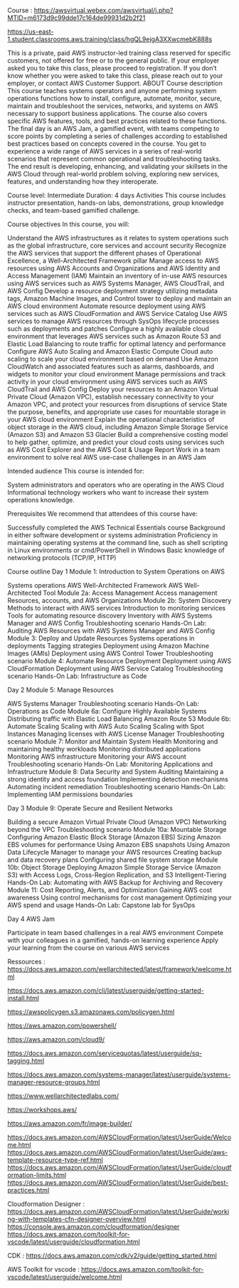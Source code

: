 Course :
https://awsvirtual.webex.com/awsvirtual/j.php?MTID=m6173d9c99dde17c164de99931d2b2f21

https://us-east-1.student.classrooms.aws.training/class/hgQL9ejgA3XXwcmebK888s

This is a private, paid AWS instructor-led training class reserved for specific customers, not offered for free or to the general public. If your employer asked you to take this class, please proceed to registration. If you don’t know whether you were asked to take this class, please reach out to your employer, or contact AWS Customer Support.
ABOUT
Course description
This course teaches systems operators and anyone performing system operations functions how to install, configure, automate, monitor, secure, maintain and troubleshoot the services, networks, and systems on AWS necessary to support business applications. The course also covers specific AWS features, tools, and best practices related to these functions.
The final day is an AWS Jam, a gamified event, with teams competing to score points by completing a series of challenges according to established best practices based on concepts covered in the course. You get to experience a wide range of AWS services in a series of real-world scenarios that represent common operational and troubleshooting tasks. The end result is developing, enhancing, and validating your skillsets in the AWS Cloud through real-world problem solving, exploring new services, features, and understanding how they interoperate.

Course level: Intermediate
Duration: 4 days
Activities
This course includes instructor presentation, hands-on labs, demonstrations, group knowledge checks, and team-based gamified challenge.

Course objectives
In this course, you will:

Understand the AWS infrastructures as it relates to system operations such as the global infrastructure, core services and account security
Recognize the AWS services that support the different phases of Operational Excellence, a Well-Architected Framework pillar
Manage access to AWS resources using AWS Accounts and Organizations and AWS Identity and Access Management (IAM)
Maintain an inventory of in-use AWS resources using AWS services such as AWS Systems Manager, AWS CloudTrail, and AWS Config
Develop a resource deployment strategy utilizing metadata tags, Amazon Machine Images, and Control tower to deploy and maintain an AWS cloud environment
Automate resource deployment using AWS services such as AWS CloudFormation and AWS Service Catalog
Use AWS services to manage AWS resources through SysOps lifecycle processes such as deployments and patches
Configure a highly available cloud environment that leverages AWS services such as Amazon Route 53 and Elastic Load Balancing to route traffic for optimal latency and performance
Configure AWS Auto Scaling and Amazon Elastic Compute Cloud auto scaling to scale your cloud environment based on demand
Use Amazon CloudWatch and associated features such as alarms, dashboards, and widgets to monitor your cloud environment
Manage permissions and track activity in your cloud environment using AWS services such as AWS CloudTrail and AWS Config
Deploy your resources to an Amazon Virtual Private Cloud (Amazon VPC), establish necessary connectivity to your Amazon VPC, and protect your resources from disruptions of service
State the purpose, benefits, and appropriate use cases for mountable storage in your AWS cloud environment
Explain the operational characteristics of object storage in the AWS cloud, including Amazon Simple Storage Service (Amazon S3) and Amazon S3 Glacier
Build a comprehensive costing model to help gather, optimize, and predict your cloud costs using services such as AWS Cost Explorer and the AWS Cost & Usage Report
Work in a team environment to solve real AWS use-case challenges in an AWS Jam

Intended audience
This course is intended for:

System administrators and operators who are operating in the AWS Cloud
Informational technology workers who want to increase their system operations knowledge.

Prerequisites
We recommend that attendees of this course have:

Successfully completed the AWS Technical Essentials course
Background in either software development or systems administration
Proficiency in maintaining operating systems at the command line, such as shell scripting in Linux environments or cmd/PowerShell in Windows
Basic knowledge of networking protocols (TCP/IP, HTTP)

Course outline
Day 1
Module 1: Introduction to System Operations on AWS

Systems operations
AWS Well-Architected Framework
AWS Well-Architected Tool
Module 2a: Access Management
Access management
Resources, accounts, and AWS Organizations
Module 2b: System Discovery
Methods to interact with AWS services
Introduction to monitoring services
Tools for automating resource discovery
Inventory with AWS Systems Manager and AWS Config
Troubleshooting scenario
Hands-On Lab: Auditing AWS Resources with AWS Systems Manager and AWS Config
Module 3: Deploy and Update Resources
Systems operations in deployments
Tagging strategies
Deployment using Amazon Machine Images (AMIs)
Deployment using AWS Control Tower
Troubleshooting scenario
Module 4: Automate Resource Deployment
Deployment using AWS CloudFormation
Deployment using AWS Service Catalog
Troubleshooting scenario
Hands-On Lab: Infrastructure as Code

Day 2
Module 5: Manage Resources

AWS Systems Manager
Troubleshooting scenario
Hands-On Lab: Operations as Code
Module 6a: Configure Highly Available Systems
Distributing traffic with Elastic Load Balancing
Amazon Route 53
Module 6b: Automate Scaling
Scaling with AWS Auto Scaling
Scaling with Spot Instances
Managing licenses with AWS License Manager
Troubleshooting scenario
Module 7: Monitor and Maintain System Health
Monitoring and maintaining healthy workloads
Monitoring distributed applications
Monitoring AWS infrastructure
Monitoring your AWS account
Troubleshooting scenario
Hands-On Lab: Monitoring Applications and Infrastructure
Module 8: Data Security and System Auditing
Maintaining a strong identity and access foundation
Implementing detection mechanisms
Automating incident remediation
Troubleshooting scenario
Hands-On Lab: Implementing IAM permissions boundaries

Day 3
Module 9: Operate Secure and Resilient Networks

Building a secure Amazon Virtual Private Cloud (Amazon VPC)
Networking beyond the VPC
Troubleshooting scenario
Module 10a: Mountable Storage
Configuring Amazon Elastic Block Storage (Amazon EBS)
Sizing Amazon EBS volumes for performance
Using Amazon EBS snapshots
Using Amazon Data Lifecycle Manager to manage your AWS resources
Creating backup and data recovery plans
Configuring shared file system storage
Module 10b: Object Storage
Deploying Amazon Simple Storage Service (Amazon S3) with Access Logs, Cross-Region Replication, and S3 Intelligent-Tiering
Hands-On Lab: Automating with AWS Backup for Archiving and Recovery
Module 11: Cost Reporting, Alerts, and Optimization
Gaining AWS cost awareness
Using control mechanisms for cost management
Optimizing your AWS spend and usage
Hands-On Lab: Capstone lab for SysOps

Day 4
AWS Jam

Participate in team based challenges in a real AWS environment
Compete with your colleagues in a gamified, hands-on learning experience
Apply your learning from the course on various AWS services


Ressources :
https://docs.aws.amazon.com/wellarchitected/latest/framework/welcome.html

https://docs.aws.amazon.com/cli/latest/userguide/getting-started-install.html

https://awspolicygen.s3.amazonaws.com/policygen.html

https://aws.amazon.com/powershell/

https://aws.amazon.com/cloud9/

https://docs.aws.amazon.com/servicequotas/latest/userguide/sq-tagging.html

https://docs.aws.amazon.com/systems-manager/latest/userguide/systems-manager-resource-groups.html

https://www.wellarchitectedlabs.com/

https://workshops.aws/

https://aws.amazon.com/fr/image-builder/

https://docs.aws.amazon.com/AWSCloudFormation/latest/UserGuide/Welcome.html
https://docs.aws.amazon.com/AWSCloudFormation/latest/UserGuide/aws-template-resource-type-ref.html
https://docs.aws.amazon.com/AWSCloudFormation/latest/UserGuide/cloudformation-limits.html
https://docs.aws.amazon.com/AWSCloudFormation/latest/UserGuide/best-practices.html

Cloudformation Designer :
https://docs.aws.amazon.com/AWSCloudFormation/latest/UserGuide/working-with-templates-cfn-designer-overview.html
https://console.aws.amazon.com/cloudformation/designer
https://docs.aws.amazon.com/toolkit-for-vscode/latest/userguide/cloudformation.html

CDK :
https://docs.aws.amazon.com/cdk/v2/guide/getting_started.html

AWS Toolkit for vscode :
https://docs.aws.amazon.com/toolkit-for-vscode/latest/userguide/welcome.html